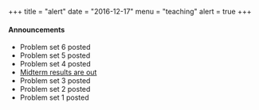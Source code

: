 +++
title = "alert"
date = "2016-12-17"
menu = "teaching"
alert = true
+++

#### Announcements
- Problem set 6 posted
- Problem set 5 posted
- Problem set 4 posted
- [Midterm results are out](../ase_midterm)
- Problem set 3 posted
- Problem set 2 posted
- Problem set 1 posted
